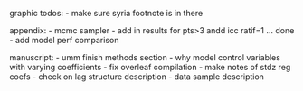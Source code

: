 graphic todos:
    - make sure syria footnote is in there

appendix:
    - mcmc sampler
    - add in results for pts>3 andd icc ratif=1 ... done
    - add model perf comparison

manuscript:
    - umm finish methods section
    - why model control variables with varying coefficients
    - fix overleaf compilation
    - make notes of stdz reg coefs
    - check on lag structure description
    - data sample description
